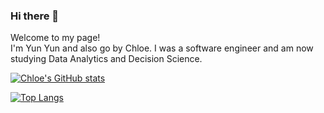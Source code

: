 ### Hi there 👋
Welcome to my page!  
I'm Yun Yun and also go by Chloe. I was a software engineer and am now studying Data Analytics and Decision Science.

[![Chloe's GitHub stats](https://github-readme-stats.vercel.app/api?username=yunyunyang)](https://github.com/yunyunyang/github-readme-stats)

[![Top Langs](https://github-readme-stats.vercel.app/api/top-langs/?username=yunyunyang&layout=compact)](https://github.com/yunyunyang/github-readme-stats)

<!--
**yunyunyang/yunyunyang** is a ✨ _special_ ✨ repository because its `README.md` (this file) appears on your GitHub profile.

Here are some ideas to get you started:

- 🔭 I’m currently working on ...
- 🌱 I’m currently learning ...
- 👯 I’m looking to collaborate on ...
- 🤔 I’m looking for help with ...
- 💬 Ask me about ...
- 📫 How to reach me: ...
- 😄 Pronouns: ...
- ⚡ Fun fact: ...
-->
